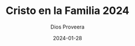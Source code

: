 ---
title: Cristo en la Familia 2024
slug: cristo-en-la-familia-2024
excerpt: Cristo en la Familia, un culto especial en el cual la palabra de Dios nos mostrará como Cristo nos ha equipado para mantenernos firmes ante tiempos de adversidades. ¡Lo esperamos!
date: 2024-01-28
author: Dios Proveera
heroImg: "/noticias-hero-img/familia-2024.jpg"
---